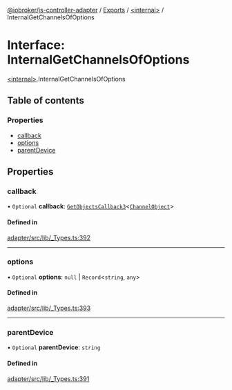 [@iobroker/js-controller-adapter](../README.md) / [Exports](../modules.md) / [\<internal\>](../modules/internal_.md) / InternalGetChannelsOfOptions

# Interface: InternalGetChannelsOfOptions

[\<internal\>](../modules/internal_.md).InternalGetChannelsOfOptions

## Table of contents

### Properties

- [callback](internal_.InternalGetChannelsOfOptions.md#callback)
- [options](internal_.InternalGetChannelsOfOptions.md#options)
- [parentDevice](internal_.InternalGetChannelsOfOptions.md#parentdevice)

## Properties

### callback

• `Optional` **callback**: [`GetObjectsCallback3`](../modules/internal_.md#getobjectscallback3)\<[`ChannelObject`](internal_.ChannelObject.md)\>

#### Defined in

[adapter/src/lib/_Types.ts:392](https://github.com/ioBroker/ioBroker.js-controller/blob/610f8794837c90e96c314dec3a8f4af930e84d94/packages/adapter/src/lib/_Types.ts#L392)

___

### options

• `Optional` **options**: ``null`` \| `Record`\<`string`, `any`\>

#### Defined in

[adapter/src/lib/_Types.ts:393](https://github.com/ioBroker/ioBroker.js-controller/blob/610f8794837c90e96c314dec3a8f4af930e84d94/packages/adapter/src/lib/_Types.ts#L393)

___

### parentDevice

• `Optional` **parentDevice**: `string`

#### Defined in

[adapter/src/lib/_Types.ts:391](https://github.com/ioBroker/ioBroker.js-controller/blob/610f8794837c90e96c314dec3a8f4af930e84d94/packages/adapter/src/lib/_Types.ts#L391)
